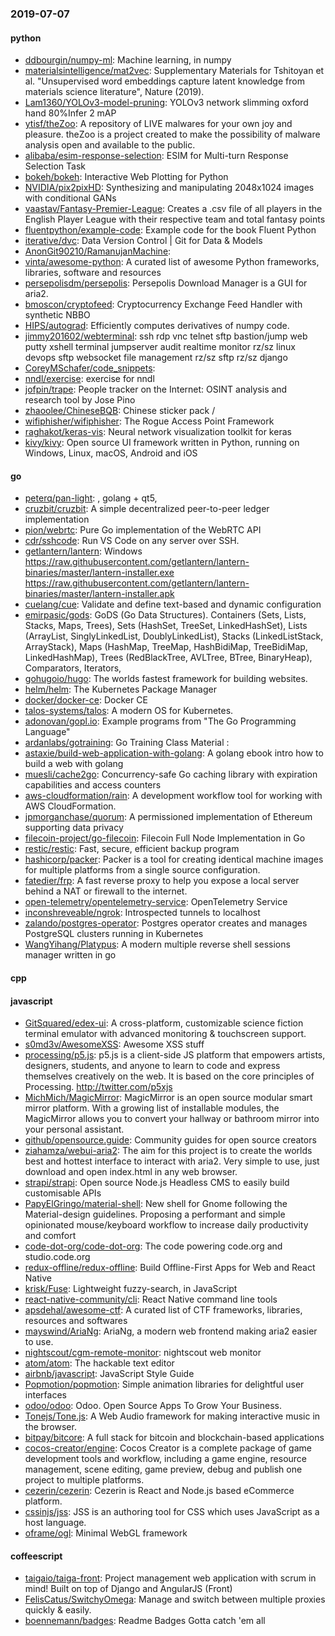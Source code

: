 ### 2019-07-07

#### python
* [ddbourgin/numpy-ml](https://github.com/ddbourgin/numpy-ml): Machine learning, in numpy
* [materialsintelligence/mat2vec](https://github.com/materialsintelligence/mat2vec): Supplementary Materials for Tshitoyan et al. "Unsupervised word embeddings capture latent knowledge from materials science literature", Nature (2019).
* [Lam1360/YOLOv3-model-pruning](https://github.com/Lam1360/YOLOv3-model-pruning):  YOLOv3 network slimming oxford hand  80%Infer  2 mAP 
* [ytisf/theZoo](https://github.com/ytisf/theZoo): A repository of LIVE malwares for your own joy and pleasure. theZoo is a project created to make the possibility of malware analysis open and available to the public.
* [alibaba/esim-response-selection](https://github.com/alibaba/esim-response-selection): ESIM for Multi-turn Response Selection Task
* [bokeh/bokeh](https://github.com/bokeh/bokeh): Interactive Web Plotting for Python
* [NVIDIA/pix2pixHD](https://github.com/NVIDIA/pix2pixHD): Synthesizing and manipulating 2048x1024 images with conditional GANs
* [vaastav/Fantasy-Premier-League](https://github.com/vaastav/Fantasy-Premier-League): Creates a .csv file of all players in the English Player League with their respective team and total fantasy points
* [fluentpython/example-code](https://github.com/fluentpython/example-code): Example code for the book Fluent Python
* [iterative/dvc](https://github.com/iterative/dvc): Data Version Control | Git for Data & Models
* [AnonGit90210/RamanujanMachine](https://github.com/AnonGit90210/RamanujanMachine): 
* [vinta/awesome-python](https://github.com/vinta/awesome-python): A curated list of awesome Python frameworks, libraries, software and resources
* [persepolisdm/persepolis](https://github.com/persepolisdm/persepolis): Persepolis Download Manager is a GUI for aria2.
* [bmoscon/cryptofeed](https://github.com/bmoscon/cryptofeed): Cryptocurrency Exchange Feed Handler with synthetic NBBO
* [HIPS/autograd](https://github.com/HIPS/autograd): Efficiently computes derivatives of numpy code.
* [jimmy201602/webterminal](https://github.com/jimmy201602/webterminal): ssh rdp vnc telnet sftp bastion/jump web putty xshell terminal jumpserver audit realtime monitor rz/sz   linux devops sftp websocket file management rz/sz     sftp   rz/sz django
* [CoreyMSchafer/code_snippets](https://github.com/CoreyMSchafer/code_snippets): 
* [nndl/exercise](https://github.com/nndl/exercise): exercise for nndl
* [jofpin/trape](https://github.com/jofpin/trape): People tracker on the Internet: OSINT analysis and research tool by Jose Pino
* [zhaoolee/ChineseBQB](https://github.com/zhaoolee/ChineseBQB): Chinese sticker pack / 
* [wifiphisher/wifiphisher](https://github.com/wifiphisher/wifiphisher): The Rogue Access Point Framework
* [raghakot/keras-vis](https://github.com/raghakot/keras-vis): Neural network visualization toolkit for keras
* [kivy/kivy](https://github.com/kivy/kivy): Open source UI framework written in Python, running on Windows, Linux, macOS, Android and iOS

#### go
* [peterq/pan-light](https://github.com/peterq/pan-light): , golang + qt5, 
* [cruzbit/cruzbit](https://github.com/cruzbit/cruzbit): A simple decentralized peer-to-peer ledger implementation
* [pion/webrtc](https://github.com/pion/webrtc): Pure Go implementation of the WebRTC API
* [cdr/sshcode](https://github.com/cdr/sshcode): Run VS Code on any server over SSH.
* [getlantern/lantern](https://github.com/getlantern/lantern): Windows https://raw.githubusercontent.com/getlantern/lantern-binaries/master/lantern-installer.exe  https://raw.githubusercontent.com/getlantern/lantern-binaries/master/lantern-installer.apk
* [cuelang/cue](https://github.com/cuelang/cue): Validate and define text-based and dynamic configuration
* [emirpasic/gods](https://github.com/emirpasic/gods): GoDS (Go Data Structures). Containers (Sets, Lists, Stacks, Maps, Trees), Sets (HashSet, TreeSet, LinkedHashSet), Lists (ArrayList, SinglyLinkedList, DoublyLinkedList), Stacks (LinkedListStack, ArrayStack), Maps (HashMap, TreeMap, HashBidiMap, TreeBidiMap, LinkedHashMap), Trees (RedBlackTree, AVLTree, BTree, BinaryHeap), Comparators, Iterators, 
* [gohugoio/hugo](https://github.com/gohugoio/hugo): The worlds fastest framework for building websites.
* [helm/helm](https://github.com/helm/helm): The Kubernetes Package Manager
* [docker/docker-ce](https://github.com/docker/docker-ce): Docker CE
* [talos-systems/talos](https://github.com/talos-systems/talos): A modern OS for Kubernetes.
* [adonovan/gopl.io](https://github.com/adonovan/gopl.io): Example programs from "The Go Programming Language"
* [ardanlabs/gotraining](https://github.com/ardanlabs/gotraining): Go Training Class Material :
* [astaxie/build-web-application-with-golang](https://github.com/astaxie/build-web-application-with-golang): A golang ebook intro how to build a web with golang
* [muesli/cache2go](https://github.com/muesli/cache2go): Concurrency-safe Go caching library with expiration capabilities and access counters
* [aws-cloudformation/rain](https://github.com/aws-cloudformation/rain): A development workflow tool for working with AWS CloudFormation.
* [jpmorganchase/quorum](https://github.com/jpmorganchase/quorum): A permissioned implementation of Ethereum supporting data privacy
* [filecoin-project/go-filecoin](https://github.com/filecoin-project/go-filecoin): Filecoin Full Node Implementation in Go
* [restic/restic](https://github.com/restic/restic): Fast, secure, efficient backup program
* [hashicorp/packer](https://github.com/hashicorp/packer): Packer is a tool for creating identical machine images for multiple platforms from a single source configuration.
* [fatedier/frp](https://github.com/fatedier/frp): A fast reverse proxy to help you expose a local server behind a NAT or firewall to the internet.
* [open-telemetry/opentelemetry-service](https://github.com/open-telemetry/opentelemetry-service): OpenTelemetry Service
* [inconshreveable/ngrok](https://github.com/inconshreveable/ngrok): Introspected tunnels to localhost
* [zalando/postgres-operator](https://github.com/zalando/postgres-operator): Postgres operator creates and manages PostgreSQL clusters running in Kubernetes
* [WangYihang/Platypus](https://github.com/WangYihang/Platypus):  A modern multiple reverse shell sessions manager written in go

#### cpp

#### javascript
* [GitSquared/edex-ui](https://github.com/GitSquared/edex-ui): A cross-platform, customizable science fiction terminal emulator with advanced monitoring & touchscreen support.
* [s0md3v/AwesomeXSS](https://github.com/s0md3v/AwesomeXSS): Awesome XSS stuff
* [processing/p5.js](https://github.com/processing/p5.js): p5.js is a client-side JS platform that empowers artists, designers, students, and anyone to learn to code and express themselves creatively on the web. It is based on the core principles of Processing. http://twitter.com/p5xjs 
* [MichMich/MagicMirror](https://github.com/MichMich/MagicMirror): MagicMirror is an open source modular smart mirror platform. With a growing list of installable modules, the MagicMirror allows you to convert your hallway or bathroom mirror into your personal assistant.
* [github/opensource.guide](https://github.com/github/opensource.guide): Community guides for open source creators
* [ziahamza/webui-aria2](https://github.com/ziahamza/webui-aria2): The aim for this project is to create the worlds best and hottest interface to interact with aria2. Very simple to use, just download and open index.html in any web browser.
* [strapi/strapi](https://github.com/strapi/strapi):  Open source Node.js Headless CMS to easily build customisable APIs
* [PapyElGringo/material-shell](https://github.com/PapyElGringo/material-shell): New shell for Gnome following the Material-design guidelines. Proposing a performant and simple opinionated mouse/keyboard workflow to increase daily productivity and comfort
* [code-dot-org/code-dot-org](https://github.com/code-dot-org/code-dot-org): The code powering code.org and studio.code.org
* [redux-offline/redux-offline](https://github.com/redux-offline/redux-offline): Build Offline-First Apps for Web and React Native
* [krisk/Fuse](https://github.com/krisk/Fuse): Lightweight fuzzy-search, in JavaScript
* [react-native-community/cli](https://github.com/react-native-community/cli): React Native command line tools
* [apsdehal/awesome-ctf](https://github.com/apsdehal/awesome-ctf): A curated list of CTF frameworks, libraries, resources and softwares
* [mayswind/AriaNg](https://github.com/mayswind/AriaNg): AriaNg, a modern web frontend making aria2 easier to use.
* [nightscout/cgm-remote-monitor](https://github.com/nightscout/cgm-remote-monitor): nightscout web monitor
* [atom/atom](https://github.com/atom/atom): The hackable text editor
* [airbnb/javascript](https://github.com/airbnb/javascript): JavaScript Style Guide
* [Popmotion/popmotion](https://github.com/Popmotion/popmotion): Simple animation libraries for delightful user interfaces
* [odoo/odoo](https://github.com/odoo/odoo): Odoo. Open Source Apps To Grow Your Business.
* [Tonejs/Tone.js](https://github.com/Tonejs/Tone.js): A Web Audio framework for making interactive music in the browser.
* [bitpay/bitcore](https://github.com/bitpay/bitcore): A full stack for bitcoin and blockchain-based applications
* [cocos-creator/engine](https://github.com/cocos-creator/engine): Cocos Creator is a complete package of game development tools and workflow, including a game engine, resource management, scene editing, game preview, debug and publish one project to multiple platforms.
* [cezerin/cezerin](https://github.com/cezerin/cezerin): Cezerin is React and Node.js based eCommerce platform.
* [cssinjs/jss](https://github.com/cssinjs/jss): JSS is an authoring tool for CSS which uses JavaScript as a host language.
* [oframe/ogl](https://github.com/oframe/ogl): Minimal WebGL framework

#### coffeescript
* [taigaio/taiga-front](https://github.com/taigaio/taiga-front): Project management web application with scrum in mind! Built on top of Django and AngularJS (Front)
* [FelisCatus/SwitchyOmega](https://github.com/FelisCatus/SwitchyOmega): Manage and switch between multiple proxies quickly & easily.
* [boennemann/badges](https://github.com/boennemann/badges):  Readme Badges  Gotta catch 'em all
